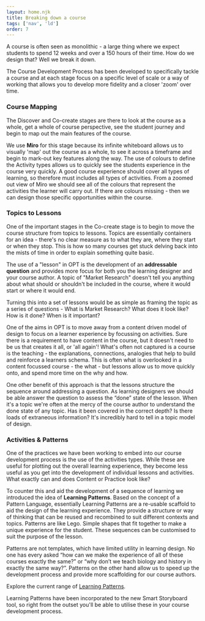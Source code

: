 ```yaml
---
layout: home.njk
title: Breaking down a course
tags: ['nav', 'ld']
order: 7
---
```


A course is often seen as monolithic - a large thing where we expect students to spend 12 weeks and over a 150 hours of their time. How do we design that? Well we break it down. 

The Course Development Process has been developed to specifically tackle a course and at each stage focus on a specific level of scale or a way of working that allows you to develop more fidelity and a closer 'zoom' over time. 

### Course Mapping
The Discover and Co-create stages are there to look at the course as a whole, get a whole of course perspective, see the student journey and begin to map out the main features of the course. 

We use **Miro** for this stage because its infinite whiteboard allows us to visually 'map' out the course as a whole, to see it across a timeframe and begin to mark-out key features along the way. The use of colours to define the Activity types allows us to quickly see the students experience in the course very quickly. A good course experience should cover all types of learning, so therefore must includes all types of activities. From a zoomed out view of Miro we should see all of the colours that represent the activities the learner will carry out. If there are colours missing - then we can design those specific opportunities within the course. 

### Topics to Lessons
One of the important stages in the Co-create stage is to begin to move the course structure from topics to lessons. Topics are essentially containers for an idea - there's no clear measure as to what they are, where they start or when they stop. This is how so many courses get stuck delving back into the mists of time in order to explain something quite basic. 

The use of a "lesson" in OPT is the development of an **addressable question** and provides more focus for both you the learning designer and your course author. A topic of "Market Research" doesn't tell you anything about what should or shouldn't be included in the course, where it would start or where it would end. 

Turning this into a set of lessons would be as simple as framing the topic as a series of questions - What is Market Research? What does it look like? How is it done? When is it important?

One of the aims in OPT is to move away from a content driven model of design to focus on a learner experience by focussing on activities. Sure there is a requirement to have content in the course, but it doesn't need to be us that creates it all, or 'all again'! What's often not captured is a course is the teaching - the explanations, connections, analogies that help to build and reinforce a learners schema. This is often what is overlooked in a content focussed course - the what - but lessons allow us to move quickly onto, and spend more time on the why and how. 

One other benefit of this approach is that the lessons structure the sequence around addressing a question. As learning designers we should be able answer the question to assess the “done” state of the lesson. When it's a topic we're often at the mercy of the course author to understand the done state of any topic. Has it been covered in the correct depth? Is there loads of extraneous information? It's incredibly hard to tell in a topic model of design. 

### Activities & Patterns
One of the practices we have been working to embed into our course development process is the use of the activities types. While these are useful for plotting out the overall learning experience, they become less useful as you get into the development of individual lessons and activities. What exactly can and does Content or Practice look like?

To counter this and aid the development of a sequence of learning we introduced the idea of **Learning Patterns**. Based on the concept of a Pattern Language, essentially Learning Patterns are a re-usable scaffold to aid the design of the learning experience. They provide a structure or way of thinking that can be reused and recombined to suit different contexts and topics. Patterns are like Lego. Simple shapes that fit together to make a unique experience for the student. These sequences can be customised to suit the purpose of the lesson.

Patterns are not templates, which have limited utility in learning design. No one has every asked “how can we make the experience of all of these courses exactly the same?” or “why don’t we teach biology and history in exactly the same way?”. Patterns on the other hand allow us to speed up the development process and provide more scaffolding for our course authors. 

Explore the current range of [Learning Patterns](https://timklapdor.github.io/learning-patterns/). 

Learning Patterns have been incorporated to the new Smart Storyboard tool, so right from the outset you'll be able to utilise these in your course development process. 
